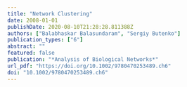 ```yaml
---
title: "Network Clustering"
date: 2008-01-01
publishDate: 2020-08-10T21:28:28.811388Z
authors: ["Balabhaskar Balasundaram", "Sergiy Butenko"]
publication_types: ["6"]
abstract: ""
featured: false
publication: "*Analysis of Biological Networks*"
url_pdf: "https://doi.org/10.1002/9780470253489.ch6"
doi: "10.1002/9780470253489.ch6"
---
```


